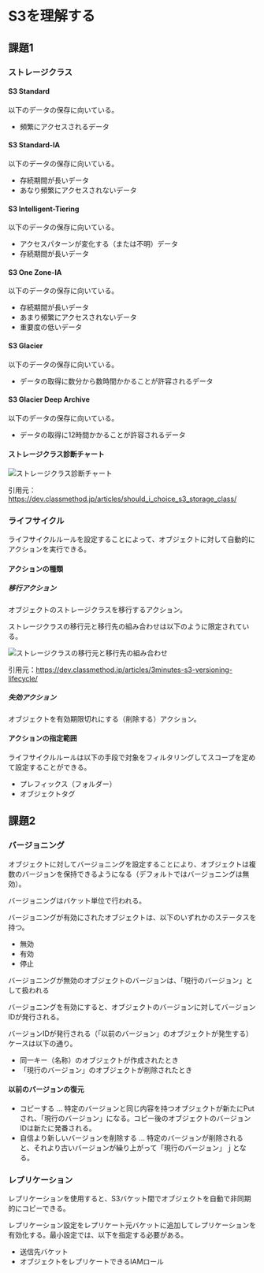# S3を理解する

## 課題1

### ストレージクラス

#### S3 Standard

以下のデータの保存に向いている。

- 頻繁にアクセスされるデータ

#### S3 Standard-IA

以下のデータの保存に向いている。

- 存続期間が長いデータ
- あなり頻繁にアクセスされないデータ

#### S3 Intelligent-Tiering

以下のデータの保存に向いている。

- アクセスパターンが変化する（または不明）データ
- 存続期間が長いデータ

#### S3 One Zone-IA

以下のデータの保存に向いている。

- 存続期間が長いデータ
- あまり頻繁にアクセスされないデータ
- 重要度の低いデータ

#### S3 Glacier

以下のデータの保存に向いている。

- データの取得に数分から数時間かかることが許容されるデータ

#### S3 Glacier Deep Archive

以下のデータの保存に向いている。

- データの取得に12時間かかることが許容されるデータ

#### ストレージクラス診断チャート

![ストレージクラス診断チャート](https://cdn-ssl-devio-img.classmethod.jp/wp-content/uploads/2021/03/Untitled-1-640x321.png)

引用元： <https://dev.classmethod.jp/articles/should_i_choice_s3_storage_class/>

### ライフサイクル

ライフサイクルルールを設定することによって、オブジェクトに対して自動的にアクションを実行できる。

#### アクションの種類

##### 移行アクション

オブジェクトのストレージクラスを移行するアクション。

ストレージクラスの移行元と移行先の組み合わせは以下のように限定されている。

![ストレージクラスの移行元と移行先の組み合わせ](https://cdn-ssl-devio-img.classmethod.jp/wp-content/uploads/2021/03/lifecycle-transitions-v2.png)

引用元：<https://dev.classmethod.jp/articles/3minutes-s3-versioning-lifecycle/>

##### 失効アクション

オブジェクトを有効期限切れにする（削除する）アクション。

#### アクションの指定範囲

ライフサイクルルールは以下の手段で対象をフィルタリングしてスコープを定めて設定することができる。

- プレフィックス（フォルダー）
- オブジェクトタグ

## 課題2

### バージョニング

オブジェクトに対してバージョニングを設定することにより、オブジェクトは複数のバージョンを保持できるようになる（デフォルトではバージョニングは無効）。

バージョニングはバケット単位で行われる。

バージョニングが有効にされたオブジェクトは、以下のいずれかのステータスを持つ。

- 無効
- 有効
- 停止

バージョニングが無効のオブジェクトのバージョンは、「現行のバージョン」として扱われる

バージョニングを有効にすると、オブジェクトのバージョンに対してバージョンIDが発行される。

バージョンIDが発行される（「以前のバージョン」のオブジェクトが発生する）ケースは以下の通り。

- 同一キー（名称）のオブジェクトが作成されたとき
- 「現行のバージョン」のオブジェクトが削除されたとき

#### 以前のバージョンの復元

- コピーする … 特定のバージョンと同じ内容を持つオブジェクトが新たにPutされ、「現行のバージョン」になる。コピー後のオブジェクトのバージョンIDは新たに発番される。
- 自信より新しいバージョンを削除する … 特定のバージョンが削除されると、それより古いバージョンが繰り上がって「現行のバージョン」ｊとなる。

### レプリケーション

レプリケーションを使用すると、S3バケット間でオブジェクトを自動で非同期的にコピーできる。

レプリケーション設定をレプリケート元バケットに追加してレプリケーションを有効化する。最小設定では、以下を指定する必要がある。

- 送信先バケット
- オブジェクトをレプリケートできるIAMロール
